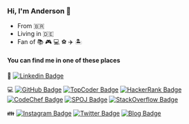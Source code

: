 ### Hi, I'm Anderson :wave:

- From :brazil:
- Living in :de:
- Fan of :books: :video_game: :computer: :soccer: :airplane: :desert_island:

#### You can find me in one of these places

:briefcase: [![Linkedin Badge](https://img.shields.io/badge/-Anderson%20Dorow-blue?style=flat-square&logo=Linkedin&logoColor=white&link=https://www.linkedin.com/in/anderson-dorow-b926b921/)](https://www.linkedin.com/in/anderson-dorow-b926b921/)

:computer: [![GitHub Badge](https://img.shields.io/badge/-adorow-black?style=flat-square&logo=GitHub&logoColor=white&link=https://github.com/adorow)](https://github.com/adorow) [![TopCoder Badge](https://img.shields.io/badge/-adorow-gray?style=flat-square&logo=TopCoder&logoColor=white&link=https://www.topcoder.com/members/adorow)](https://www.topcoder.com/members/adorow) [![HackerRank Badge](https://img.shields.io/badge/-@andersondorow-green?style=flat-square&logo=HackerRank&logoColor=black&link=https://www.hackerrank.com/andersondorow)](https://www.hackerrank.com/andersondorow) [![CodeChef Badge](https://img.shields.io/badge/-@adorow-brown?style=flat-square&logo=CodeChef&logoColor=white&link=https://www.codechef.com/users/adorow)](https://www.codechef.com/users/adorow) [![SPOJ Badge](https://img.shields.io/badge/SPOJ-@adorow-blue?style=flat-square&logo=Spoj&labelColor=blue&color=black&link=https://br.spoj.com/users/adorow/)](https://br.spoj.com/users/adorow/) [![StackOverflow Badge](https://img.shields.io/badge/-@adorow-black?style=flat-square&logo=StackOverflow&logoColor=orange&link=https://stackoverflow.com/users/4481812/anderson-dorow)](https://stackoverflow.com/users/4481812/anderson-dorow)

:family: [![Instagram Badge](https://img.shields.io/badge/-@adorow-purple?style=flat-square&logo=Instagram&logoColor=white&link=https://instagram.com/adorow)](https://instagram.com/adorow) [![Twitter Badge](https://img.shields.io/badge/-@adorow-1da1f2?style=flat-square&logo=Twitter&logoColor=white&link=http://twitter.com/adorow)](http://twitter.com/adorow) [![Blog Badge](https://img.shields.io/badge/-Blog-red?style=flat-square&logoColor=white&link=https://adorow.github.io/)](https://adorow.github.io/) 

<!--
**adorow/adorow** is a ✨ _special_ ✨ repository because its `README.md` (this file) appears on your GitHub profile.

Here are some ideas to get you started:

- 🔭 I’m currently working on ...
- 🌱 I’m currently learning ...
- 👯 I’m looking to collaborate on ...
- 🤔 I’m looking for help with ...
- 💬 Ask me about ...
- 📫 How to reach me: ...
- 😄 Pronouns: ...
- ⚡ Fun fact: ...
-->
